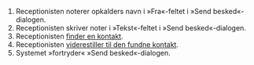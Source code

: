 1. Receptionisten noterer opkalders navn i »Fra«-feltet i »Send besked«-dialogen.
1. Receptionisten skriver noter i »Tekst«-feltet i »Send besked«-dialogen.
1. Receptionisten [finder en kontakt](Use-case%3A-Finde-en-kontakt).
1. Receptionisten [viderestiller til den fundne kontakt](Use-case%3A-Sende-opkald-videre).
1. Systemet »fortryder« »Send besked«-dialogen.
